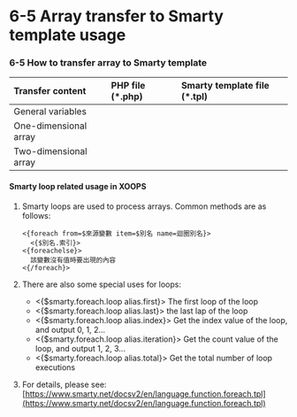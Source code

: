 # 6-5 Array transfer to Smarty template usage



### 6-5 How to transfer array to Smarty template

| Transfer content | PHP file \(\*.php\) | Smarty template file \(\*.tpl\) |
| :--- | :--- | :--- |
| General variables |  |  |
| One-dimensional array |  |  |
| Two-dimensional array |  |  |

#### Smarty loop related usage in XOOPS

1. Smarty loops are used to process arrays. Common methods are as follows:

   ```text
   <{foreach from=$來源變數 item=$別名 name=迴圈別名}>
     <{$別名.索引}>
   <{foreachelse}>
     該變數沒有值時要出現的內容
   <{/foreach}>
   ```

2. There are also some special uses for loops:
   * &lt;{$smarty.foreach.loop alias.first}&gt; The first loop of the loop
   * &lt;{$smarty.foreach.loop alias.last}&gt; the last lap of the loop
   * &lt;{$smarty.foreach.loop alias.index}&gt; Get the index value of the loop, and output 0, 1, 2...
   * &lt;{$smarty.foreach.loop alias.iteration}&gt; Get the count value of the loop, and output 1, 2, 3...
   * &lt;{$smarty.foreach.loop alias.total}&gt; Get the total number of loop executions
3. For details, please see: [https://www.smarty.net/docsv2/en/language.function.foreach.tpl](https://www.smarty.net/docsv2/en/language.function.foreach.tpl)

